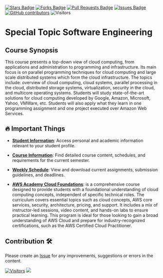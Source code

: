 <a href="https://github.com/drshahizan/project-management/stargazers"><img src="https://img.shields.io/github/stars/drshahizan/project-management" alt="Stars Badge"/></a>
<a href="https://github.com/drshahizan/project-management/network/members"><img src="https://img.shields.io/github/forks/drshahizan/project-management" alt="Forks Badge"/></a>
<a href="https://github.com/drshahizan/project-management/pulls"><img src="https://img.shields.io/github/issues-pr/drshahizan/project-management" alt="Pull Requests Badge"/></a>
<a href="https://github.com/drshahizan/project-management"><img src="https://img.shields.io/github/issues/drshahizan/project-management" alt="Issues Badge"/></a>
<a href="https://github.com/drshahizan/project-management/graphs/contributors"><img alt="GitHub contributors" src="https://img.shields.io/github/contributors/drshahizan/project-management?color=2b9348"></a>
![Visitors](https://api.visitorbadge.io/api/visitors?path=https%3A%2F%2Fgithub.com%2Fdrshahizan%2Fproject-management&labelColor=%23d9e3f0&countColor=%23697689&style=flat)

# Special Topic Software Engineering

## Course Synopsis
This course presents a top-down view of cloud computing, from applications and administration to programming and infrastructure. Its main focus is on parallel programming techniques for cloud computing and large scale distributed systems which form the cloud infrastructure. The topics include: overview of cloud computing, cloud systems, parallel processing in the cloud, distributed storage systems, virtualization, security in the cloud, and multicore operating systems. Students will study state-of-the-art solutions for cloud computing developed by Google, Amazon, Microsoft, Yahoo, VMWare, etc. Students will also apply what they learn in one programming assignment and one project executed over Amazon Web Services.

## 🔥 Important Things

- **[Student Information]()**: Access personal and academic information relevant to your student profile.
  
- **[Course Information](https://github.com/drshahizan/special-topic-software-engineering/blob/main/images/CI_SECJ3403_Special_Topic_SE-24251.pdf)**: Find detailed course content, schedules, and requirements for the current semester.
  
- **[Weekly Schedule](./materials/schedule.md)**: View and download current assignments, submission guidelines, and deadlines.
    
- **[AWS Academy Cloud Foundations](https://awsacademy.instructure.com/courses/97605)**: is a comprehensive course designed to provide students with a foundational understanding of cloud computing concepts, independent of specific technical roles. The curriculum covers essential topics such as cloud concepts, AWS core services, security, architecture, pricing, and support. It includes a mix of instructor-led sessions, video content, and hands-on labs to ensure practical learning. This program is ideal for those looking to gain a broad understanding of AWS Cloud and prepare for industry-recognized certifications, such as the AWS Certified Cloud Practitioner.


## Contribution 🛠️
Please create an [Issue](https://github.com/drshahizan/project-management/issues) for any improvements, suggestions or errors in the content.

[![Visitors](https://api.visitorbadge.io/api/visitors?path=https%3A%2F%2Fgithub.com%2Fdrshahizan&labelColor=%23697689&countColor=%23555555&style=plastic)](https://visitorbadge.io/status?path=https%3A%2F%2Fgithub.com%2Fdrshahizan)
![](https://hit.yhype.me/github/profile?user_id=81284918)
